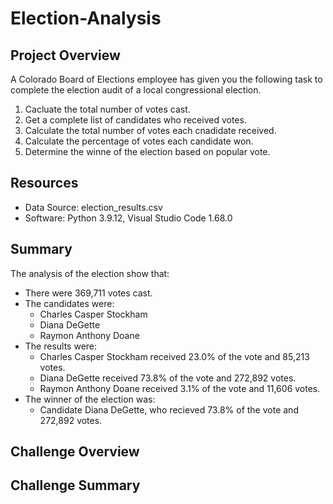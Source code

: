 # Election-Analysis

## Project Overview
A Colorado Board of Elections employee has given you the following task to complete the election audit of a local congressional election.

1. Cacluate the total number of votes cast.
2. Get a complete list of candidates who received votes.
3. Calculate the total number of votes each cnadidate received.
4. Calculate the percentage of votes each candidate won.
5. Determine the winne of the election based on popular vote.

## Resources
- Data Source: election_results.csv
- Software: Python 3.9.12, Visual Studio Code 1.68.0

## Summary
The analysis of the election show that:
- There were 369,711 votes cast.
- The candidates were:
    - Charles Casper Stockham
    - Diana DeGette
    - Raymon Anthony Doane
- The results were:
    - Charles Casper Stockham received 23.0% of the vote and 85,213 votes.
    - Diana DeGette received 73.8% of the vote and 272,892 votes.
    - Raymon Anthony Doane received 3.1% of the vote and 11,606 votes.
- The winner of the election was:
    - Candidate Diana DeGette, who recieved 73.8% of the vote and 272,892 votes.

## Challenge Overview

## Challenge Summary
